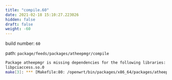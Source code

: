 ```yaml
---
title: "compile.60"
date: 2021-02-18 15:10:27.223026
hidden: false
draft: false
weight: -60
---
```


build number: `60`

path: `package/feeds/packages/atheepmgr/compile`


``` bash
Package atheepmgr is missing dependencies for the following libraries:
libpciaccess.so.0
make[3]: *** [Makefile:80: /openwrt/bin/packages/x86_64/packages/atheepmgr_2.1.1-1_x86_64.ipk] Error 1
```
